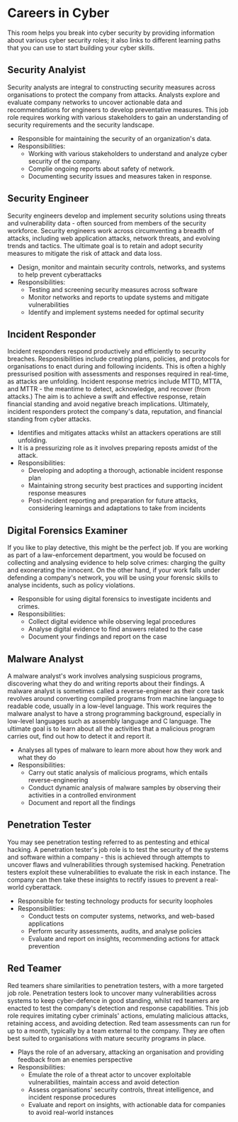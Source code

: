 # Careers in Cyber

This room helps you break into cyber security by providing information about various cyber security roles; it also links to different learning paths that you can use to start building your cyber skills.

## Security Analyist
Security analysts are integral to constructing security measures across organisations to protect the company from attacks. Analysts explore and evaluate company networks to uncover actionable data and recommendations for engineers to develop preventative measures. This job role requires working with various stakeholders to gain an understanding of security requirements and the security landscape.
- Responsible for maintaining the security of an organization's data.
- Responsibilities:
  - Working with various stakeholders to understand and analyze cyber security of the company.
  - Complie ongoing reports about safety of network.
  - Documenting security issues and measures taken in response.
  
  
## Security Engineer
Security engineers develop and implement security solutions using threats and vulnerability data - often sourced from members of the security workforce. Security engineers work across circumventing a breadth of attacks, including web application attacks, network threats, and evolving trends and tactics. The ultimate goal is to retain and adopt security measures to mitigate the risk of attack and data loss.
- Design, monitor and maintain security controls, networks, and systems to help prevent cyberattacks
- Responsibilities:
   - Testing and screening security measures across software
   - Monitor networks and reports to update systems and mitigate vulnerabilities
   - Identify and implement systems needed for optimal security
    
    
## Incident Responder
Incident responders respond productively and efficiently to security breaches. Responsibilities include creating plans, policies, and protocols for organisations to enact during and following incidents. This is often a highly pressurised position with assessments and responses required in real-time, as attacks are unfolding. Incident response metrics include MTTD, MTTA, and MTTR - the meantime to detect, acknowledge, and recover (from attacks.) The aim is to achieve a swift and effective response, retain financial standing and avoid negative breach implications. Ultimately, incident responders protect the company's data, reputation, and financial standing from cyber attacks.
- Identifies and mitigates attacks whilst an attackers operations are still unfolding.
- It is a pressurizing role as it involves preparing reposts amidst of the attack.
 - Responsibilities:
   - Developing and adopting a thorough, actionable incident response plan
   - Maintaining strong security best practices and supporting incident response measures
   - Post-incident reporting and preparation for future attacks, considering learnings and adaptations to take from incidents
   
## Digital Forensics Examiner
If you like to play detective, this might be the perfect job. If you are working as part of a law-enforcement department, you would be focused on collecting and analysing evidence to help solve crimes: charging the guilty and exonerating the innocent. On the other hand, if your work falls under defending a company's network, you will be using your forensic skills to analyse incidents, such as policy violations.
- Responsible for using digital forensics to investigate incidents and crimes.
- Responsibilities:
    - Collect digital evidence while observing legal procedures
    - Analyse digital evidence to find answers related to the case
    - Document your findings and report on the case

## Malware Analyst
A malware analyst's work involves analysing suspicious programs, discovering what they do and writing reports about their findings. A malware analyst is sometimes called a reverse-engineer as their core task revolves around converting compiled programs from machine language to readable code, usually in a low-level language. This work requires the malware analyst to have a strong programming background, especially in low-level languages such as assembly language and C language. The ultimate goal is to learn about all the activities that a malicious program carries out, find out how to detect it and report it.
- Analyses all types of malware to learn more about how they work and what they do
- Responsibilities:
  - Carry out static analysis of malicious programs, which entails reverse-engineering
  - Conduct dynamic analysis of malware samples by observing their activities in a controlled environment
  - Document and report all the findings
  
## Penetration Tester
You may see penetration testing referred to as pentesting and ethical hacking. A penetration tester's job role is to test the security of the systems and software within a company - this is achieved through attempts to uncover flaws and vulnerabilities through systemised hacking. Penetration testers exploit these vulnerabilities to evaluate the risk in each instance. The company can then take these insights to rectify issues to prevent a real-world cyberattack.
- Responsible for testing technology products for security loopholes
- Responsibilities:
  - Conduct tests on computer systems, networks, and web-based applications
  - Perform security assessments, audits, and analyse policies
  - Evaluate and report on insights, recommending actions for attack prevention
  
## Red Teamer
Red teamers share similarities to penetration testers, with a more targeted job role. Penetration testers look to uncover many vulnerabilities across systems to keep cyber-defence in good standing, whilst red teamers are enacted to test the company's detection and response capabilities. This job role requires imitating cyber criminals' actions, emulating malicious attacks, retaining access, and avoiding detection. Red team assessments can run for up to a month, typically by a team external to the company. They are often best suited to organisations with mature security programs in place.
- Plays the role of an adversary, attacking an organisation and providing feedback from an enemies perspective
- Responsibilities:
  - Emulate the role of a threat actor to uncover exploitable vulnerabilities, maintain access and avoid detection
  - Assess organisations' security controls, threat intelligence, and incident response procedures
  - Evaluate and report on insights, with actionable data for companies to avoid real-world instances


